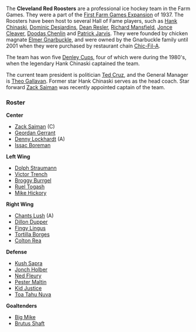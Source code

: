 The **Cleveland Red Roosters** are a professional ice hockey team in the Farm Games. They were a part of the [First Farm Games Expansion](first_farm_games_expansion) of 1937. The Roosters have been host to several Hall of Fame players, such as [Hank Chinaski](hank_chinaski), [Dominic Desjardins](#a), [Dean Resler](dean_resler), [Richard Mansfield](#a), [Jonce Cleaver](#a), [Doodas Chenlin](#a) and [Patrick Jarvis](#a). They were founded by chicken magnate [Elmer Gnarbuckle](#a), and were owned by the Gnarbuckle family until 2001 when they were purchased by restaurant chain [Chic-Fil-A](#a).

The team has won five [Denley Cups](denley_cup), four of which were during the 1980's, when the legendary Hank Chinaski captained the team.

The current team president is politician [Ted Cruz](#a), and the General Manager is [Theo Gallavan](#a). Former star Hank Chinaski serves as the head coach. Star forward [Zack Saiman](#a) was recently appointed captain of the team.

### Roster ###
**Center**

- [Zack Saiman](#a) (C)
- [Geordan Gerrant](#a)
- [Denny Lockhardt](#a) (A)
- [Issac Boreman](#a)

**Left Wing**

- [Dolph Straumann](#a)
- [Victor Trench](#a)
- [Broggy Burrgel](#a)
- [Ruel Togash](#a)
- [Mike Hickory](#a)

**Right Wing**

- [Chants Lush](#a) (A)
- [Dillon Dupper](#a)
- [Fingy Lingus](#a)
- [Tortilla Borges](#a)
- [Colton Rea](#a)

**Defense**

- [Kush Sapra](#a)
- [Jonch Holber](#a)
- [Ned Fleury](#a)
- [Pester Maltin](#a)
- [Kid Justice](#a)
- [Toa Tahu Nuva](#a)

**Goaltenders**

- [Big Mike](#a)
- [Brutus Shaft](#a)<br />
